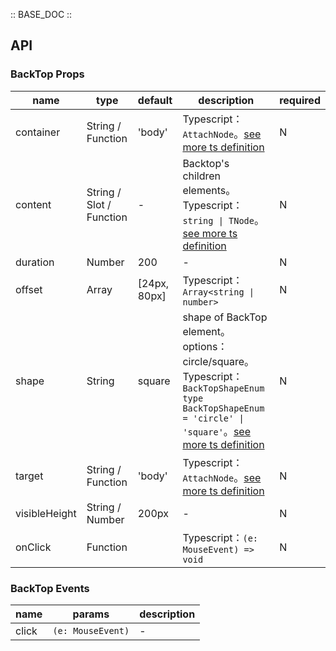 :: BASE_DOC ::

## API

### BackTop Props

name | type | default | description | required
-- | -- | -- | -- | --
container | String / Function | 'body' | Typescript：`AttachNode`。[see more ts definition](https://github.com/Tencent/tdesign-vue-next/blob/develop/src/common.ts) | N
content | String / Slot / Function | - | Backtop's children elements。Typescript：`string \| TNode`。[see more ts definition](https://github.com/Tencent/tdesign-vue-next/blob/develop/src/common.ts) | N
duration | Number | 200 | \- | N
offset | Array | [24px, 80px] | Typescript：`Array<string \| number>` | N
shape | String | square | shape of BackTop element。options：circle/square。Typescript：`BackTopShapeEnum ` `type BackTopShapeEnum = 'circle' \| 'square'`。[see more ts definition](https://github.com/Tencent/tdesign-vue-next/tree/develop/src/back-top/type.ts) | N
target | String / Function | 'body' | Typescript：`AttachNode`。[see more ts definition](https://github.com/Tencent/tdesign-vue-next/blob/develop/src/common.ts) | N
visibleHeight | String / Number | 200px | \- | N
onClick | Function |  | Typescript：`(e: MouseEvent) => void`<br/> | N

### BackTop Events

name | params | description
-- | -- | --
click | `(e: MouseEvent)` | \-
